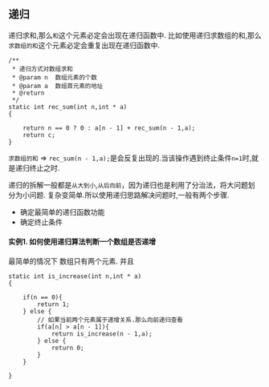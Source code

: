 ## 递归

递归求和,那么`和`这个元素必定会出现在递归函数中.
比如使用递归求数组的和,那么`求数组的和`这个元素必定会重复出现在递归函数中.

    /**
     * 递归方式对数组求和
     * @param n  数组元素的个数
     * @param a  数组首元素的地址
     * @return 
     */ 
    static int rec_sum(int n,int * a)
    {
    
        return n == 0 ? 0 : a[n - 1] + rec_sum(n - 1,a);      
        return c;
    }

`求数组的和` =>  `rec_sum(n - 1,a);`是会反复出现的.当该操作遇到终止条件`n=1`时,就是递归终止之时.

递归的拆解一般都是`从大到小`,`从后向前`，因为递归也是利用了分治法，将大问题划分为小问题.
复杂变简单.所以使用递归思路解决问题时,一般有两个步骤.

 - 确定最简单的递归函数功能
 - 确定终止条件

#### 实例1. 如何使用递归算法判断一个数组是否递增

最简单的情况下 数组只有两个元素. 并且 
    
    static int is_increase(int n,int * a)
    {
    
        if(n == 0){
            return 1;
        } else {
            // 如果当前两个元素属于递增关系.那么向前递归查看
            if(a[n] > a[n - 1]){
                return is_increase(n - 1,a);
            } else {
                return 0;
            }
        }
    
    }
    
